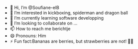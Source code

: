 - 👋 Hi, I’m @Soufiane-elB
- 👀 I’m interested in kickboxing, spiderman and dragon ball
- 🌱 I’m currently learning software developping
- 💞️ I’m looking to collaborate on ...
- 📫 How to reach me berichtje
- 😄 Pronouns: Him
- ⚡ Fun fact:Bananas are berries, but strawberries are not! 🍌🍓

<!---
Soufiane-elB/Soufiane-elB is a ✨ special ✨ repository because its `README.md` (this file) appears on your GitHub profile.
You can click the Preview link to take a look at your changes.
--->
